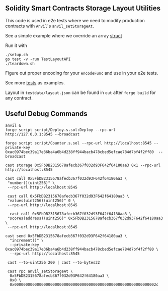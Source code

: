 ## Solidity Smart Contracts Storage Layout Utilities

This code is used in e2e tests where we need to modify production contracts with `Anvil`'s `anvil_setStorageAt`.

See a simple example where we override an array [struct](layout_api_test.go)

Run it with
```
./setup.sh
go test -v -run TestLayoutAPI
./teardown.sh
```
Figure out proper encoding for your `encodeFunc` and use in your e2e tests.

See more [tests](layout_test.go) as examples.

Layout in `testdata/layout.json` can be found in `out` after `forge build` for any contract.

## Useful Debug Commands

```
anvil &
forge script script/Deploy.s.sol:Deploy --rpc-url http://127.0.0.1:8545 --broadcast

forge script script/Counter.s.sol --rpc-url http://localhost:8545 --private-key 0xac0974bec39a17e36ba4a6b4d238ff944bacb478cbed5efcae784d7bf4f2ff80  --broadcast

cast storage 0x5FbDB2315678afecb367f032d93F642f64180aa3 0x1 --rpc-url http://localhost:8545

cast call 0x5FbDB2315678afecb367f032d93F642f64180aa3 \
 "number()(uint256)" \
 --rpc-url http://localhost:8545
 
 cast call 0x5FbDB2315678afecb367f032d93F642f64180aa3 \
 "values(uint256)(uint256)" 0 \
 --rpc-url http://localhost:8545
 
  cast call 0x5FbDB2315678afecb367f032d93F642f64180aa3 \
 "scores(address)(uint256)" 0x5FbDB2315678afecb367f032d93F642f64180aa3 \
 --rpc-url http://localhost:8545

cast send 0x5FbDB2315678afecb367f032d93F642f64180aa3 \
  "increment()" \
  --private-key 0xac0974bec39a17e36ba4a6b4d238ff944bacb478cbed5efcae784d7bf4f2ff80 \
  --rpc-url http://localhost:8545
  
 cast --to-uint256 200 | cast --to-bytes32
 
 cast rpc anvil_setStorageAt \
  0x5FbDB2315678afecb367f032d93F642f64180aa3 \
  0x0 \
  0x000000000000000000000000000000000000000000000000000000000000002c
```